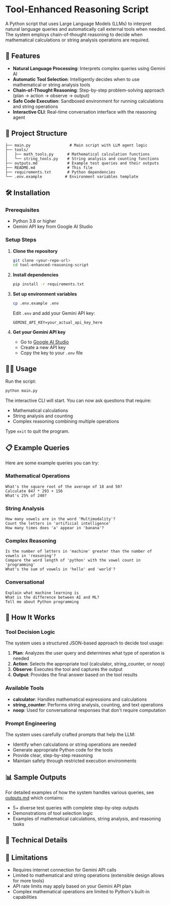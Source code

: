 # Tool-Enhanced Reasoning Script

A Python script that uses Large Language Models (LLMs) to interpret natural language queries and automatically call external tools when needed. The system employs chain-of-thought reasoning to decide when mathematical calculations or string analysis operations are required.

## 🚀 Features

- **Natural Language Processing**: Interprets complex queries using Gemini AI
- **Automatic Tool Selection**: Intelligently decides when to use mathematical or string analysis tools
- **Chain-of-Thought Reasoning**: Step-by-step problem-solving approach (plan → action → observe → output)
- **Safe Code Execution**: Sandboxed environment for running calculations and string operations
- **Interactive CLI**: Real-time conversation interface with the reasoning agent

## 📁 Project Structure

```
├── main.py                 # Main script with LLM agent logic
├── tools/
│   ├── math_tools.py      # Mathematical calculation functions
│   └── string_tools.py    # String analysis and counting functions
├── outputs.md             # Example test queries and their outputs
├── README.md              # This file
├── requirements.txt       # Python dependencies
└── .env.example          # Environment variables template
```

## 🛠️ Installation

### Prerequisites

- Python 3.8 or higher
- Gemini API key from Google AI Studio

### Setup Steps

1. **Clone the repository**
   ```bash
   git clone <your-repo-url>
   cd tool-enhanced-reasoning-script
   ```

2. **Install dependencies**
   ```bash
   pip install -r requirements.txt
   ```

3. **Set up environment variables**
   ```bash
   cp .env.example .env
   ```
   
   Edit `.env` and add your Gemini API key:
   ```
   GEMINI_API_KEY=your_actual_api_key_here
   ```

4. **Get your Gemini API key**
   - Go to [Google AI Studio](https://aistudio.google.com/app/apikey)
   - Create a new API key
   - Copy the key to your `.env` file

## 🏃‍♂️ Usage

Run the script:
```bash
python main.py
```

The interactive CLI will start. You can now ask questions that require:
- Mathematical calculations
- String analysis and counting
- Complex reasoning combining multiple operations

Type `exit` to quit the program.

## 📋 Example Queries

Here are some example queries you can try:

### Mathematical Operations
```
What's the square root of the average of 18 and 50?
Calculate 847 * 293 + 156
What's 25% of 240?
```

### String Analysis
```
How many vowels are in the word 'Multimodality'?
Count the letters in 'artificial intelligence'
How many times does 'a' appear in 'banana'?
```

### Complex Reasoning
```
Is the number of letters in 'machine' greater than the number of vowels in 'reasoning'?
Compare the word length of 'python' with the vowel count in 'programming'
What's the sum of vowels in 'hello' and 'world'?
```

### Conversational
```
Explain what machine learning is
What is the difference between AI and ML?
Tell me about Python programming
```

## 🔧 How It Works

### Tool Decision Logic

The system uses a structured JSON-based approach to decide tool usage:

1. **Plan**: Analyzes the user query and determines what type of operation is needed
2. **Action**: Selects the appropriate tool (calculator, string_counter, or noop)
3. **Observe**: Executes the tool and captures the output
4. **Output**: Provides the final answer based on the tool results

### Available Tools

- **calculator**: Handles mathematical expressions and calculations
- **string_counter**: Performs string analysis, counting, and text operations  
- **noop**: Used for conversational responses that don't require computation

### Prompt Engineering

The system uses carefully crafted prompts that help the LLM:
- Identify when calculations or string operations are needed
- Generate appropriate Python code for the tools
- Provide clear, step-by-step reasoning
- Maintain safety through restricted execution environments

## 📊 Sample Outputs

For detailed examples of how the system handles various queries, see [outputs.md](outputs.md) which contains:
- 5+ diverse test queries with complete step-by-step outputs
- Demonstrations of tool selection logic
- Examples of mathematical calculations, string analysis, and reasoning tasks

## 🤖 Technical Details

## 🚨 Limitations

- Requires internet connection for Gemini API calls
- Limited to mathematical and string operations (extensible design allows for more tools)
- API rate limits may apply based on your Gemini API plan
- Complex mathematical operations are limited to Python's built-in capabilities